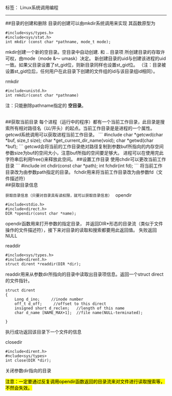 ﻿

标签： Linux系统调用编程

---

##目录的创建和删除
目录的创建可以由mkdir系统调用来实现
其函数原型为
```
#include<sys/types.h>
#include<sys/stat.h>
int mkdir (const char *pathname, mode_t mode);
```
mkdir创建一个新的空目录。空目录中自动创建. 和 .. 目录项
所创建目录的存取许可权，由mode（mode &～ umask）决定。
新创建目录的uid与创建该进程的uid一致。如果父目录设置了st_gid位，则新目录同样也设置st_gid位。
（注：目录被设置st_gid位后，任何用户在此目录下创建的文件组的id与该目录组id相同）。

rmkdir
```
#include<unistd.h>
int rmkdir(const char *pathname)
```
注：只能删除pathname指定的 **空目录**。

<br>
##获取当前目录
每个进程（运行中的程序）都有一个当前工作目录，此目录是搜索所有相对路径名（以/开头）的起点。当前工作目录是是进程的一个属性。getcwd系统调用可以获取进程当前工作目录。
```
#include<unistd.h>
char *getcwd(char *buf, size_t size);
char *get_current_dir_name(void);
char *getwd(char *buf);
```
getcwd会将当前的工作目录绝对路径复制到参数buf所指向的内存空间
参数size为buf的空间大小，注意buf所指的空间要足够大。
进程可以在使用完此字符串后利用free()来释放此空间。
##设置工作目录
使用chdir可以更改当前工作目录
```
#include<unistd.h>
int chdir(const char *path);
int fchdir(int fd);
```
将当前工作目录改为由参数path指定的目录。
fchdir用来将当前工作目录改为由参数fd（文件描述符）
<br>
##获取目录信息

`获取目录信息（只要对目录具有读权限，就可以获取目录信息）
`
opendir
```
#include<stdio.h>
#include<direct.h>
DIR *opendir(const char *name);
```
opendir函数用来打开参数的指定目录， 并返回DIR*形态的目录流（类似于文件操作的文件描述符），接下来对目录的读取和搜索都要用此返回值。
失败返回NULL
<br>

readdir
```
#include<sys/types.h>
#include<dirent.h>
struct dirent *readdir(DIR *dir);
```
readdir用来从参数dir所指向的目录中读取出目录项信息。返回一个struct direct的文件指针。
```
struct dirent
{
    Long d_ino;     //inode number
    off_t d_off;     //offset to this direct
    insigned short d_reclen;   //length of this name
    char d_name [NAME_MAX+1];  //file name(NULL-terminated);
    
}
```
执行成功返回该目录下一个文件的信息
<br>

closedir
```
#include<dirent.h>
#nclude<sys/types>
int close(DIR *dir);
```
关闭参数dir指向的目录

<mark>注意：一定要通过反复调用opendir函数返回的目录流来对文件进行读取搜索等，不然会失效。</mark>